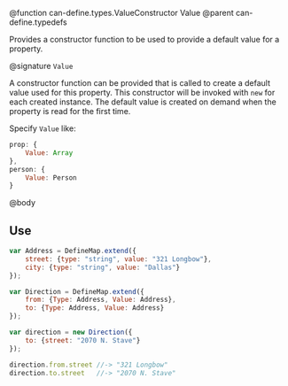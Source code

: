 @function can-define.types.ValueConstructor Value
@parent can-define.typedefs

Provides a constructor function to be used to provide a default value for a property.  

@signature `Value`

A constructor function can be provided that is called to create a default value used for this property.
This constructor will be invoked with `new` for each created instance. The default
value is created on demand when the property is read for the first time.

Specify `Value` like:

```js
prop: {
    Value: Array
},
person: {
	Value: Person
}
```

@body

## Use

```js
var Address = DefineMap.extend({
    street: {type: "string", value: "321 Longbow"},
    city: {type: "string", value: "Dallas"}
});

var Direction = DefineMap.extend({
    from: {Type: Address, Value: Address},
    to: {Type: Address, Value: Address}
});

var direction = new Direction({
    to: {street: "2070 N. Stave"}
});

direction.from.street //-> "321 Longbow"
direction.to.street   //-> "2070 N. Stave"
```
